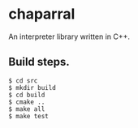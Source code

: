 # chaparral

An interpreter library written in C++.

## Build steps.

    $ cd src
    $ mkdir build
    $ cd build
    $ cmake ..
    $ make all
    $ make test
